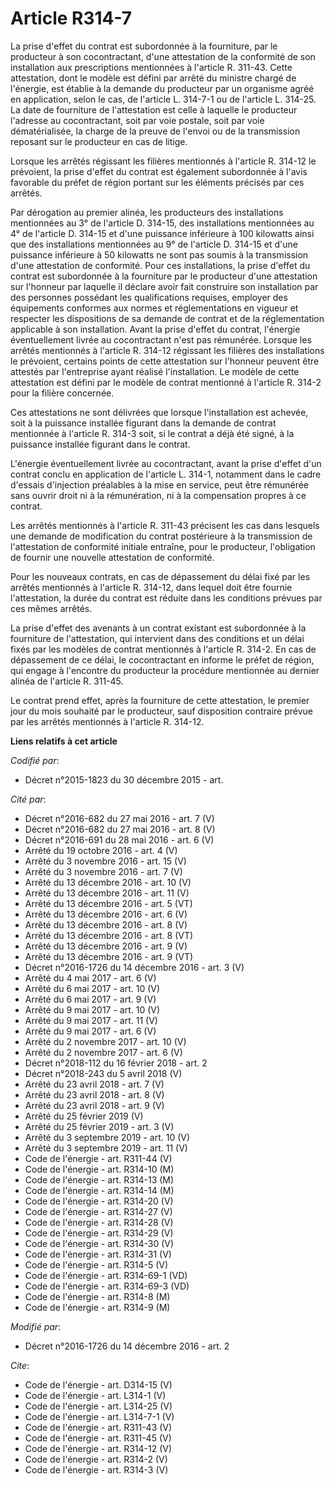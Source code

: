 # Article R314-7

La prise d'effet du contrat est subordonnée à la fourniture, par le producteur à son cocontractant, d'une attestation de la
conformité de son installation aux prescriptions mentionnées à l'article R. 311-43. Cette attestation, dont le modèle est
défini par arrêté du ministre chargé de l'énergie, est établie à la demande du producteur par un organisme agréé en
application, selon le cas, de l'article L. 314-7-1 ou de l'article L. 314-25. La date de fourniture de l'attestation est
celle à laquelle le producteur l'adresse au cocontractant, soit par voie postale, soit par voie dématérialisée, la charge de
la preuve de l'envoi ou de la transmission reposant sur le producteur en cas de litige. 

Lorsque les arrêtés régissant les filières mentionnés à l'article R. 314-12 le prévoient, la prise d'effet du contrat est
également subordonnée à l'avis favorable du préfet de région portant sur les éléments précisés par ces arrêtés. 

Par dérogation au premier alinéa, les producteurs des installations mentionnées au 3° de l'article D. 314-15, des
installations mentionnées au 4° de l'article D. 314-15 et d'une puissance inférieure à 100 kilowatts ainsi que des
installations mentionnées au 9° de l'article D. 314-15 et d'une puissance inférieure à 50 kilowatts ne sont pas soumis à la
transmission d'une attestation de conformité. Pour ces installations, la prise d'effet du contrat est subordonnée à la
fourniture par le producteur d'une attestation sur l'honneur par laquelle il déclare avoir fait construire son installation
par des personnes possédant les qualifications requises, employer des équipements conformes aux normes et réglementations en
vigueur et respecter les dispositions de sa demande de contrat et de la réglementation applicable à son installation. Avant
la prise d'effet du contrat, l'énergie éventuellement livrée au cocontractant n'est pas rémunérée. Lorsque les arrêtés
mentionnés à l'article R. 314-12 régissant les filières des installations le prévoient, certains points de cette attestation
sur l'honneur peuvent être attestés par l'entreprise ayant réalisé l'installation. Le modèle de cette attestation est défini
par le modèle de contrat mentionné à l'article R. 314-2 pour la filière concernée. 

Ces attestations ne sont délivrées que lorsque l'installation est achevée, soit à la puissance installée figurant dans la
demande de contrat mentionnée à l'article R. 314-3 soit, si le contrat a déjà été signé, à la puissance installée figurant
dans le contrat. 

L'énergie éventuellement livrée au cocontractant, avant la prise d'effet d'un contrat conclu en application de l'article L.
314-1, notamment dans le cadre d'essais d'injection préalables à la mise en service, peut être rémunérée sans ouvrir droit ni
à la rémunération, ni à la compensation propres à ce contrat. 

Les arrêtés mentionnés à l'article R. 311-43 précisent les cas dans lesquels une demande de modification du contrat
postérieure à la transmission de l'attestation de conformité initiale entraîne, pour le producteur, l'obligation de fournir
une nouvelle attestation de conformité. 

Pour les nouveaux contrats, en cas de dépassement du délai fixé par les arrêtés mentionnés à l'article R. 314-12, dans lequel
doit être fournie l'attestation, la durée du contrat est réduite dans les conditions prévues par ces mêmes arrêtés. 

La prise d'effet des avenants à un contrat existant est subordonnée à la fourniture de l'attestation, qui intervient dans des
conditions et un délai fixés par les modèles de contrat mentionnés à l'article R. 314-2. En cas de dépassement de ce délai,
le cocontractant en informe le préfet de région, qui engage à l'encontre du producteur la procédure mentionnée au dernier
alinéa de l'article R. 311-45. 

Le contrat prend effet, après la fourniture de cette attestation, le premier jour du mois souhaité par le producteur, sauf
disposition contraire prévue par les arrêtés mentionnés à l'article R. 314-12.

**Liens relatifs à cet article**

_Codifié par_:

  - Décret n°2015-1823 du 30 décembre 2015 - art.

_Cité par_:

  - Décret n°2016-682 du 27 mai 2016 - art. 7 (V)
  - Décret n°2016-682 du 27 mai 2016 - art. 8 (V)
  - Décret n°2016-691 du 28 mai 2016 - art. 6 (V)
  - Arrêté du 19 octobre 2016 - art. 4 (V)
  - Arrêté du 3 novembre 2016 - art. 15 (V)
  - Arrêté du 3 novembre 2016 - art. 7 (V)
  - Arrêté du 13 décembre 2016 - art. 10 (V)
  - Arrêté du 13 décembre 2016 - art. 11 (V)
  - Arrêté du 13 décembre 2016 - art. 5 (VT)
  - Arrêté du 13 décembre 2016 - art. 6 (V)
  - Arrêté du 13 décembre 2016 - art. 8 (V)
  - Arrêté du 13 décembre 2016 - art. 8 (VT)
  - Arrêté du 13 décembre 2016 - art. 9 (V)
  - Arrêté du 13 décembre 2016 - art. 9 (VT)
  - Décret n°2016-1726 du 14 décembre 2016 - art. 3 (V)
  - Arrêté du 4 mai 2017 - art. 6 (V)
  - Arrêté du 6 mai 2017 - art. 10 (V)
  - Arrêté du 6 mai 2017 - art. 9 (V)
  - Arrêté du 9 mai 2017 - art. 10 (V)
  - Arrêté du 9 mai 2017 - art. 11 (V)
  - Arrêté du 9 mai 2017 - art. 6 (V)
  - Arrêté du 2 novembre 2017 - art. 10 (V)
  - Arrêté du 2 novembre 2017 - art. 6 (V)
  - Décret n°2018-112 du 16 février 2018 - art. 2
  - Décret n°2018-243 du 5 avril 2018 (V)
  - Arrêté du 23 avril 2018 - art. 7 (V)
  - Arrêté du 23 avril 2018 - art. 8 (V)
  - Arrêté du 23 avril 2018 - art. 9 (V)
  - Arrêté du 25 février 2019 (V)
  - Arrêté du 25 février 2019 - art. 3 (V)
  - Arrêté du 3 septembre 2019 - art. 10 (V)
  - Arrêté du 3 septembre 2019 - art. 11 (V)
  - Code de l'énergie - art. R311-44 (V)
  - Code de l'énergie - art. R314-10 (M)
  - Code de l'énergie - art. R314-13 (M)
  - Code de l'énergie - art. R314-14 (M)
  - Code de l'énergie - art. R314-20 (V)
  - Code de l'énergie - art. R314-27 (V)
  - Code de l'énergie - art. R314-28 (V)
  - Code de l'énergie - art. R314-29 (V)
  - Code de l'énergie - art. R314-30 (V)
  - Code de l'énergie - art. R314-31 (V)
  - Code de l'énergie - art. R314-5 (V)
  - Code de l'énergie - art. R314-69-1 (VD)
  - Code de l'énergie - art. R314-69-3 (VD)
  - Code de l'énergie - art. R314-8 (M)
  - Code de l'énergie - art. R314-9 (M)

_Modifié par_:

  - Décret n°2016-1726 du 14 décembre 2016 - art. 2

_Cite_:

  - Code de l'énergie - art. D314-15 (V)
  - Code de l'énergie - art. L314-1 (V)
  - Code de l'énergie - art. L314-25 (V)
  - Code de l'énergie - art. L314-7-1 (V)
  - Code de l'énergie - art. R311-43 (V)
  - Code de l'énergie - art. R311-45 (V)
  - Code de l'énergie - art. R314-12 (V)
  - Code de l'énergie - art. R314-2 (V)
  - Code de l'énergie - art. R314-3 (V)
